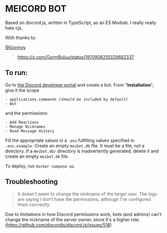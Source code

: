 # MEICORD BOT

Based on discord.js, written in TypeScript, as an ES Module. I really really hate cjs.

With thanks to:

[@Gormyy](https://github.com/Gormyy)
> https://x.com/GormBuluu/status/1970908210329682337

## To run:

Go to [the Discord developer portal](https://discord.com/developers/applications) and create a bot.
From "**Installation**", give it the scope
```
- applications.commands (should be included by default)
- Bot
```
and the permissions:
```
- Add Reactions
- Manage Nicknames
- Read Message History
```

Fill the appropriate values in a `.env` fulfilling values specified in `.env.example`.
Create an empty `meibot.db` file. It must be a file, not a directory. If a `meibot.db/` directory is inadvertently generated, delete it and create an empty `meibot.db` file.

To deploy, run `docker compose up`.

## Troubleshooting

> It doesn't seem to change the nickname of the target user. The logs are saying I don't have the permissions, although I've configured them corrrectly.

Due to limitations in how Discord permissions work, bots (and admins) can't change the nickname of the server owner, since it's a higher role. (https://github.com/discordjs/discord.js/issues/518)

